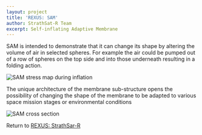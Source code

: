 ```yaml
---
layout: project
title: 'REXUS: SAM'
author: StrathSat-R Team
excerpt: Self-inflating Adaptive Membrane
---
```


SAM is intended to demonstrate that it can change its shape by altering the volume of air in selected spheres. For example the air could be pumped out of a row of spheres on the top side and into those underneath resulting in a folding action. 

![SAM stress map during inflation][sam1]

The unique architecture of the membrane sub-structure opens the possibility of changing the shape of the membrane to be adapted to various space mission stages or environmental conditions

![SAM cross section][sam2]

Return to [REXUS: StrathSar-R][1]

[1]: {{site.projecturl}}REXUS/
[sam1]: {{site.staticurl}}/images/projects/SAM_deploy.jpg
[sam2]: {{site.staticurl}}/images/projects/SAM_layout.jpg